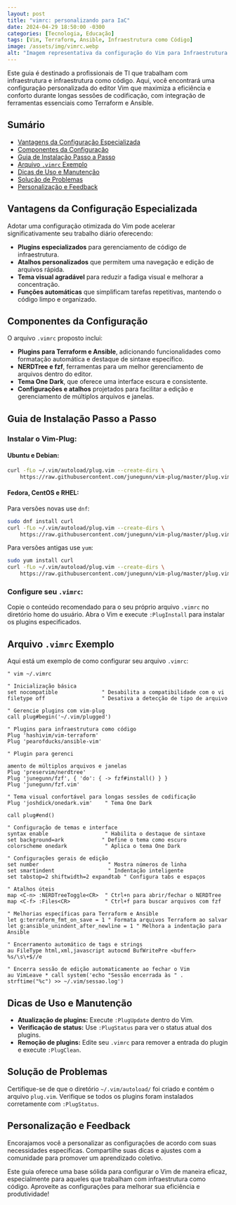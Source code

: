 ```yaml
---
layout: post
title: "vimrc: personalizando para IaC"
date: 2024-04-29 18:50:00 -0300
categories: [Tecnologia, Educação]
tags: [Vim, Terraform, Ansible, Infraestrutura como Código]
image: /assets/img/vimrc.webp
alt: "Imagem representativa da configuração do Vim para Infraestrutura como Código"
---
```


Este guia é destinado a profissionais de TI que trabalham com infraestrutura e infraestrutura como código. Aqui, você encontrará uma configuração personalizada do editor Vim que maximiza a eficiência e conforto durante longas sessões de codificação, com integração de ferramentas essenciais como Terraform e Ansible.

## Sumário

- [Vantagens da Configuração Especializada](#vantagens-da-configuração-especializada)
- [Componentes da Configuração](#componentes-da-configuração)
- [Guia de Instalação Passo a Passo](#guia-de-instalação-passo-a-passo)
- [Arquivo `.vimrc` Exemplo](#arquivo-vimrc-exemplo)
- [Dicas de Uso e Manutenção](#dicas-de-uso-e-manutenção)
- [Solução de Problemas](#solução-de-problemas)
- [Personalização e Feedback](#personalização-e-feedback)

## Vantagens da Configuração Especializada

Adotar uma configuração otimizada do Vim pode acelerar significativamente seu trabalho diário oferecendo:

- **Plugins especializados** para gerenciamento de código de infraestrutura.
- **Atalhos personalizados** que permitem uma navegação e edição de arquivos rápida.
- **Tema visual agradável** para reduzir a fadiga visual e melhorar a concentração.
- **Funções automáticas** que simplificam tarefas repetitivas, mantendo o código limpo e organizado.

## Componentes da Configuração

O arquivo `.vimrc` proposto inclui:

- **Plugins para Terraform e Ansible**, adicionando funcionalidades como formatação automática e destaque de sintaxe específico.
- **NERDTree e fzf**, ferramentas para um melhor gerenciamento de arquivos dentro do editor.
- **Tema One Dark**, que oferece uma interface escura e consistente.
- **Configurações e atalhos** projetados para facilitar a edição e gerenciamento de múltiplos arquivos e janelas.

## Guia de Instalação Passo a Passo

### Instalar o Vim-Plug:

#### Ubuntu e Debian:
```bash
curl -fLo ~/.vim/autoload/plug.vim --create-dirs \
    https://raw.githubusercontent.com/junegunn/vim-plug/master/plug.vim
```

#### Fedora, CentOS e RHEL:
Para versões novas use `dnf`:
```bash
sudo dnf install curl  
curl -fLo ~/.vim/autoload/plug.vim --create-dirs \
    https://raw.githubusercontent.com/junegunn/vim-plug/master/plug.vim
```
Para versões antigas use `yum`:
```bash
sudo yum install curl  
curl -fLo ~/.vim/autoload/plug.vim --create-dirs \
    https://raw.githubusercontent.com/junegunn/vim-plug/master/plug.vim
```

### Configure seu `.vimrc`:
Copie o conteúdo recomendado para o seu próprio arquivo `.vimrc` no diretório home do usuário.
Abra o Vim e execute `:PlugInstall` para instalar os plugins especificados.

## Arquivo `.vimrc` Exemplo

Aqui está um exemplo de como configurar seu arquivo `.vimrc`:

```vim
" vim ~/.vimrc

" Inicialização básica
set nocompatible              " Desabilita a compatibilidade com o vi
filetype off                  " Desativa a detecção de tipo de arquivo

" Gerencie plugins com vim-plug
call plug#begin('~/.vim/plugged')

" Plugins para infraestrutura como código
Plug 'hashivim/vim-terraform'
Plug 'pearofducks/ansible-vim'

" Plugin para gerenci

amento de múltiplos arquivos e janelas
Plug 'preservim/nerdtree'
Plug 'junegunn/fzf', { 'do': { -> fzf#install() } }
Plug 'junegunn/fzf.vim'

" Tema visual confortável para longas sessões de codificação
Plug 'joshdick/onedark.vim'    " Tema One Dark

call plug#end()

" Configuração de temas e interface
syntax enable                  " Habilita o destaque de sintaxe
set background=ark            " Define o tema como escuro
colorscheme onedark            " Aplica o tema One Dark

" Configurações gerais de edição
set number                      " Mostra números de linha
set smartindent                 " Indentação inteligente
set tabstop=2 shiftwidth=2 expandtab " Configura tabs e espaços

" Atalhos úteis
map <C-n> :NERDTreeToggle<CR>  " Ctrl+n para abrir/fechar o NERDTree
map <C-f> :Files<CR>           " Ctrl+f para buscar arquivos com fzf

" Melhorias específicas para Terraform e Ansible
let g:terraform_fmt_on_save = 1 " Formata arquivos Terraform ao salvar
let g:ansible_unindent_after_newline = 1 " Melhora a indentação para Ansible

" Encerramento automático de tags e strings
au FileType html,xml,javascript autocmd BufWritePre <buffer> %s/\s\+$//e

" Encerra sessão de edição automaticamente ao fechar o Vim
au VimLeave * call system('echo "Sessão encerrada às " . strftime("%c") >> ~/.vim/sessao.log')
```

## Dicas de Uso e Manutenção

- **Atualização de plugins:** Execute `:PlugUpdate` dentro do Vim.
- **Verificação de status:** Use `:PlugStatus` para ver o status atual dos plugins.
- **Remoção de plugins:** Edite seu `.vimrc` para remover a entrada do plugin e execute `:PlugClean`.

## Solução de Problemas

Certifique-se de que o diretório `~/.vim/autoload/` foi criado e contém o arquivo `plug.vim`.
Verifique se todos os plugins foram instalados corretamente com `:PlugStatus`.

## Personalização e Feedback

Encorajamos você a personalizar as configurações de acordo com suas necessidades específicas. Compartilhe suas dicas e ajustes com a comunidade para promover um aprendizado coletivo.

Este guia oferece uma base sólida para configurar o Vim de maneira eficaz, especialmente para aqueles que trabalham com infraestrutura como código. Aproveite as configurações para melhorar sua eficiência e produtividade!